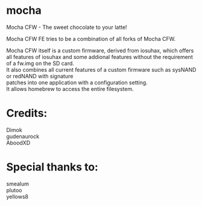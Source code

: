# mocha
Mocha CFW - The sweet chocolate to your latte!

Mocha CFW FE tries to be a combination of all forks of Mocha CFW.

Mocha CFW itself is a custom firmware, derived from iosuhax, which offers all features of iosuhax and some addional features without the requirement of a fw.img on the SD card.  
It also combines all current features of a custom firmware such as sysNAND or redNAND with signature  
patches into one application with a configuration setting.  
It allows homebrew to access the entire filesystem.

# Credits:
Dimok  
gudenaurock  
AboodXD  

# Special thanks to:
smealum  
plutoo  
yellows8  

